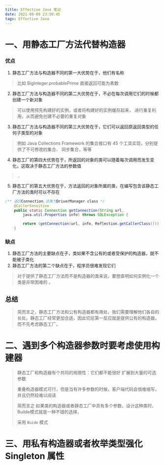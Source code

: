 ```yaml
---
title: Effective Java 笔记
date: 2021-08-09 23:50:45
tags: Effective Java
---
```


# 一、用静态工厂方法代替构造器

### 优点

1. 静态工厂方法与构造器不同的第一大优势在于，他们有名称

> 比如 BigInteger.probablePrime 直接返回可能为素数

2. 静态工厂方法与构造器不同的第二大优势在于，不必在每次调用它们的时候都创建一个新对象

> 可以使用预先构建好的实例，或者将构建好的实例缓存起来， 进行重复利用，从而避免创建不必要的重复对象

3. 静态工厂方法与构造器不同的第三大优势在于，它们可以返回原返回类型的任何子类型的对象

> 例如 Java Collections Framework 的集合接口有 45 个工具实现，分别提供了不可修改的集合、 同步集合，等等

4. 静态工厂的第四大优势在于，所返回的对象的类可以随着每次调用而发生变化，这取决于静态工厂方法的参数值

> ..

5. 静态工厂的第五大优势在于，方法返回的对象所属的类，在编写包含该静态工厂方法的类时可以不存在

```java
/** 返回Connection,该类为DriverManager.class */
    @CallerSensitive
    public static Connection getConnection(String url,
        java.util.Properties info) throws SQLException {

        return (getConnection(url, info, Reflection.getCallerClass()));
    }
```

### 缺点

1. 静态工厂方法的主要缺点在子，类如果不含公有的或者受保护的构造器，就不能被子类化
2. 静态工厂方法的第二个缺点在于，程序员很难发现它们

> 对于提供了静态工厂方法而不是构造器的类来说，要想查明如何实例化一个类是非常困难的 。



## 总结

> 简而言之，静态工厂方法和公有构造器都有用处，我们需要理解他们各自的长处。静态工厂经常更加合适，因此切忌第一反应就是提供公有的构造器，而不先考虑静态工厂。





# 二、遇到多个构造器参数时要考虑使用构建器

> 静态工厂和构造器有个共同的局限性：它们都不能很好 扩展到大量的可选参数
>
> 
>
> 重叠构造器模式可行，但是当有许多参数的时候，客户端代码会很难缩写，并且仍然较难以阅读
>
> 
>
> 简而言之 如果类的构造器或者静态工厂中具有多个参数，设计这种类时， Builde模式就是一种不错的选择，
>
> 采用 `Buide` 模式



# 三、用私有构造器或者枚举类型强化 Singleton 属性









